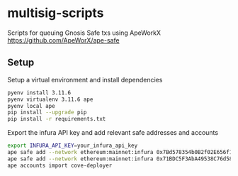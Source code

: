 # multisig-scripts

Scripts for queuing Gnosis Safe txs using ApeWorkX https://github.com/ApeWorX/ape-safe

## Setup

Setup a virtual environment and install dependencies

```bash
pyenv install 3.11.6
pyenv virtualenv 3.11.6 ape
pyenv local ape
pip install --upgrade pip
pip install -r requirements.txt
```

Export the infura API key and add relevant safe addresses and accounts

```bash
export INFURA_API_KEY=your_infura_api_key
ape safe add --network ethereum:mainnet:infura 0x7Bd578354b0B2f02E656f1bDC0e41a80f860534b cove-community-multisig
ape safe add --network ethereum:mainnet:infura 0x71BDC5F3AbA49538C76d58Bc2ab4E3A1118dAe4c cove-ops-multisig
ape accounts import cove-deployer
```
